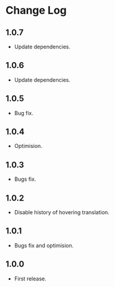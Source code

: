# Change Log

## 1.0.7
- Update dependencies.

## 1.0.6
- Update dependencies.

## 1.0.5
- Bug fix.

## 1.0.4
- Optimision.

## 1.0.3
- Bugs fix.

## 1.0.2
- Disable history of hovering translation.

## 1.0.1
- Bugs fix and optimision.

## 1.0.0
- First release.